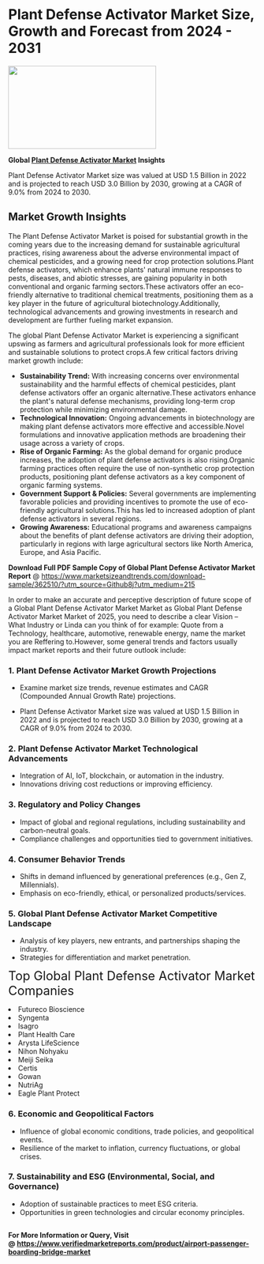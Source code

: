 <H1>Plant Defense Activator Market Size, Growth and Forecast from 2024 - 2031</H1><img class="aligncenter size-medium wp-image-584254" src="https://thirdeyenews.in/wp-content/uploads/2024/09/Global-Market-Research-300x168.jpeg" alt="" width="300" height="168" /><p><strong>Global&nbsp;<a href="https://www.marketsizeandtrends.com/download-sample/362510/?utm_source=Github8j?utm_medium=215">Plant Defense Activator Market</a> Insights</strong></p><p>Plant Defense Activator Market size was valued at USD 1.5 Billion in 2022 and is projected to reach USD 3.0 Billion by 2030, growing at a CAGR of 9.0% from 2024 to 2030.</p><p><h2>Market Growth Insights</h2> <p>The Plant Defense Activator Market is poised for substantial growth in the coming years due to the increasing demand for sustainable agricultural practices, rising awareness about the adverse environmental impact of chemical pesticides, and a growing need for crop protection solutions.Plant defense activators, which enhance plants' natural immune responses to pests, diseases, and abiotic stresses, are gaining popularity in both conventional and organic farming sectors.These activators offer an eco-friendly alternative to traditional chemical treatments, positioning them as a key player in the future of agricultural biotechnology.Additionally, technological advancements and growing investments in research and development are further fueling market expansion.</p> <p>The global Plant Defense Activator Market is experiencing a significant upswing as farmers and agricultural professionals look for more efficient and sustainable solutions to protect crops.A few critical factors driving market growth include:</p> <ul> <li><strong>Sustainability Trend:</strong> With increasing concerns over environmental sustainability and the harmful effects of chemical pesticides, plant defense activators offer an organic alternative.These activators enhance the plant's natural defense mechanisms, providing long-term crop protection while minimizing environmental damage.</li> <li><strong>Technological Innovation:</strong> Ongoing advancements in biotechnology are making plant defense activators more effective and accessible.Novel formulations and innovative application methods are broadening their usage across a variety of crops.</li> <li><strong>Rise of Organic Farming:</strong> As the global demand for organic produce increases, the adoption of plant defense activators is also rising.Organic farming practices often require the use of non-synthetic crop protection products, positioning plant defense activators as a key component of organic farming systems.</li> <li><strong>Government Support & Policies:</strong> Several governments are implementing favorable policies and providing incentives to promote the use of eco-friendly agricultural solutions.This has led to increased adoption of plant defense activators in several regions.</li> <li><strong>Growing Awareness:</strong> Educational programs and awareness campaigns about the benefits of plant defense activators are driving their adoption, particularly in regions with large agricultural sectors like North America, Europe, and Asia Pacific.</li> </ul> <p><span class=""><strong>Download Full PDF Sample Copy of Global Plant Defense Activator Market Report</strong> @ <a href="https://www.marketsizeandtrends.com/download-sample/362510/?utm_source=Github8j?utm_medium=215" target="_blank">https://www.marketsizeandtrends.com/download-sample/362510/?utm_source=Github8j?utm_medium=215</a></span></p><p>In order to make an accurate and perceptive description of future scope of a Global&nbsp;Plant Defense Activator Market Market as Global&nbsp;Plant Defense Activator Market Market of 2025, you need to describe a clear Vision &ndash; What Industry or Linda can you think of for example: Quote from a Technology, healthcare, automotive, renewable energy, name the market you are Reffering to.However, some general trends and factors usually impact market reports and their future outlook include:</p><h3>1.&nbsp;<strong>Plant Defense Activator Market Growth Projections</strong></h3><ul><li>Examine market size trends, revenue estimates and CAGR (Compounded Annual Growth Rate) projections.</li><li><p>Plant Defense Activator Market size was valued at USD 1.5 Billion in 2022 and is projected to reach USD 3.0 Billion by 2030, growing at a CAGR of 9.0% from 2024 to 2030.</p></li></ul><h3>2.&nbsp;<strong>Plant Defense Activator Market Technological Advancements</strong></h3><ul><li>Integration of AI, IoT, blockchain, or automation in the industry.</li><li>Innovations driving cost reductions or improving efficiency.</li></ul><h3>3.&nbsp;<strong>Regulatory and Policy Changes</strong></h3><ul><li>Impact of global and regional regulations, including sustainability and carbon-neutral goals.</li><li>Compliance challenges and opportunities tied to government initiatives.</li></ul><h3>4.&nbsp;<strong>Consumer Behavior Trends</strong></h3><ul><li>Shifts in demand influenced by generational preferences (e.g., Gen Z, Millennials).</li><li>Emphasis on eco-friendly, ethical, or personalized products/services.</li></ul><h3>5.&nbsp;<strong>Global Plant Defense Activator Market Competitive Landscape</strong></h3><ul><li>Analysis of key players, new entrants, and partnerships shaping the industry.</li><li>Strategies for differentiation and market penetration.</li></ul><p data-pm-slice="1 1 []"><span style="color: inherit; font-family: inherit; font-size: 25px;">Top Global Plant Defense Activator Market Companies</span></p><div class="" data-test-id=""><p><li>Futureco Bioscience</li><li> Syngenta</li><li> Isagro</li><li> Plant Health Care</li><li> Arysta LifeScience</li><li> Nihon Nohyaku</li><li> Meiji Seika</li><li> Certis</li><li> Gowan</li><li> NutriAg</li><li> Eagle Plant Protect</li></p></div><h3>6.&nbsp;<strong>Economic and Geopolitical Factors</strong></h3><ul><li>Influence of global economic conditions, trade policies, and geopolitical events.</li><li>Resilience of the market to inflation, currency fluctuations, or global crises.</li></ul><h3>7.&nbsp;<strong>Sustainability and ESG (Environmental, Social, and Governance)</strong></h3><ul><li>Adoption of sustainable practices to meet ESG criteria.</li><li>Opportunities in green technologies and circular economy principles.</li></ul><h2><strong style="font-size: 14px;">For More Information or Query, Visit @&nbsp;</strong><a style="background-color: #ffffff; font-size: 14px;" href="https://www.marketsizeandtrends.com/report/plant-defense-activator-market/" target="_blank">https://www.verifiedmarketreports.com/product/airport-passenger-boarding-bridge-market</a></h2>